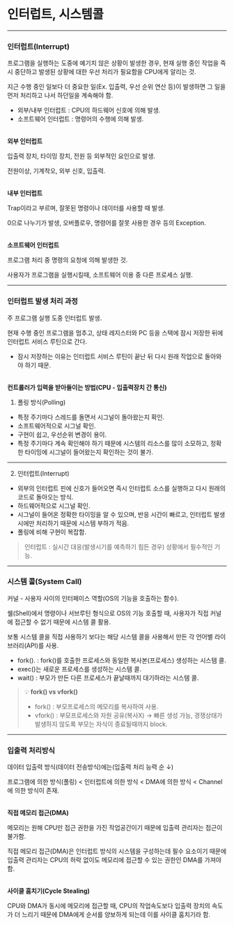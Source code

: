 # 인터럽트, 시스템콜

---

### 인터럽트(Interrupt)

프로그램을 실행하는 도중에 예기치 않은 상황이 발생한 경우, 현재 실행 중인 작업을 즉시 중단하고 발생된 상황에 대한 우선 처리가 필요함을 CPU에게 알리는 것.

지근 수행 중인 일보다 더 중요한 일(Ex. 입출력, 우선 순위 연산 등)이 발생하면 그 일을 먼저 처리하고 나서 하던일을 계속해야 함.

- 외부/내부 인터럽트 : CPU의 하드웨어 신호에 의해 발생.
- 소프트웨어 인터럽트 : 명령어의 수행에 의해 발생.
</br></br>

**외부 인터럽트**

입출력 장치, 타이밍 장치, 전원 등 외부적인 요인으로 발생.

전원이상, 기계착오, 외부 신호, 입출력.
</br></br>

**내부 인터럽트**

Trap이라고 부르며, 잘못된 명령이나 데이터를 사용할 때 발생.

0으로 나누기가 발생, 오버플로우, 명령어를 잘못 사용한 경우 등의 Exception.
</br></br>

**소프트웨어 인터럽트**

프로그램 처리 중 명령의 요청에 의해 발생한 것.

사용자가 프로그램을 실행시킬때, 소프트웨어 이용 중 다른 프로세스 실행.

---

### 인터럽트 발생 처리 과정

주 프로그램 실행 도중 인터럽트 발생.

현재 수행 중인 프로그램을 멈추고, 상태 레지스터와 PC 등을 스택에 잠시 저장한 뒤에 인터럽트 서비스 루틴으로 간다.

- 잠시 저장하는 이유는 인터럽트 서비스 루틴이 끝난 뒤 다시 원래 작업으로 돌아와야 하기 때문.
</br></br>

**컨트롤러가 입력을 받아들이는 방법(CPU - 입출력장치 간 통신)**

1. 폴링 방식(Polling)
- 특정 주기마다 스레드를 돌면서 시그널이 돌아왔는지 확인.
- 소프트웨어적으로 시그널 확인.
- 구현이 쉽고, 우선순위 변경이 용이.
- 특정 주기마다 계속 확인해야 하기 때문에 시스템의 리소스를 많이 소모하고, 정확한 타이밍에 시그널이 들어왔는지 확인하는 것이 불가.

---

2. 인터럽트(Interrupt)
- 외부의 인터럽트 핀에 신호가 들어오면 즉시 인터럽트 소스를 실행하고 다시 원래의 코드로 돌아오는 방식.
- 하드웨어적으로 시그널 확인.
- 시그널이 들어온 정확한 타이밍을 알 수 있으며, 반응 시간이 빠르고, 인터럽트 발생시에만 처리하기 때문에 시스템 부하가 적음.
- 폴링에 비해 구현이 복잡함.

> 인터럽트 : 실시간 대응(발생시기를 예측하기 힘든 경우) 상황에서 필수적인 기능.

---

### 시스템 콜(System Call)

커널 - 사용자 사이의 인터페이스 역할(OS의 기능을 호출하는 함수).

쉘(Shell)에서 명령이나 서브루틴 형식으로 OS의 기능 호출할 때, 사용자가 직접 커널에 접근할 수 없기 때문에 시스템 콜 활용.

보통 시스템 콜을 직접 사용하기 보다는 해당 시스템 콜을 사용해서 만든 각 언어별 라이브러리(API)를 사용.

- fork(). : fork()를 호출한 프로세스와 동일한 복사본(프로세스) 생성하는 시스템 콜.
- exec()는 새로운 프로세스를 생성하는 시스템 콜.
- wait() :  부모가 만든 다른 프로세스가 끝날때까지 대기하라는 시스템 콜.

> 💡 **fork() vs vfork()**
>
> - fork() : 부모프로세스의 메모리를 복사하여 사용.
> - vfork() : 부모프로세스와 자원 공유(복사X) → 빠른 생성 가능, 경쟁상태가 발생하지 않도록 부모는 자식이 종료될때까지 block.

---

### 입출력 처리방식

데이터 입출력 방식(데이터 전송방식)에는(입출력 처리 능력 순 ↓)

프로그램에 의한 방식(폴링) < 인터럽트에 의한 방식 < DMA에 의한 방식 < Channel에 의한 방식이 존재.
</br></br>

**직접 메모리 접근(DMA)**

메모리는 원해 CPU만 접근 권한을 가진 작업공간이기 때문에 입출력 관리자는 접근이 불가함.

직접 메모리 접근(DMA)은 인터럽트 방식의 시스템을 구성하는데 필수 요소이기 때문에 입출력 관리자는 CPU의 허락 없이도 메모리에 접근할 수 있는 권한인 DMA를 가져야 함.
</br></br>

**사이클 훔치기(Cycle Stealing)**

CPU와 DMA가 동시에 메모리에 접근할 때, CPU의 작업속도보다 입출력 장치의 속도가 더 느리기 때문에 DMA에게 순서를 양보하게 되는데 이를 사이클 훔치기라 함.
